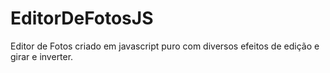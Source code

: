 # EditorDeFotosJS
Editor de Fotos criado em javascript puro com diversos efeitos de edição e girar e inverter.
